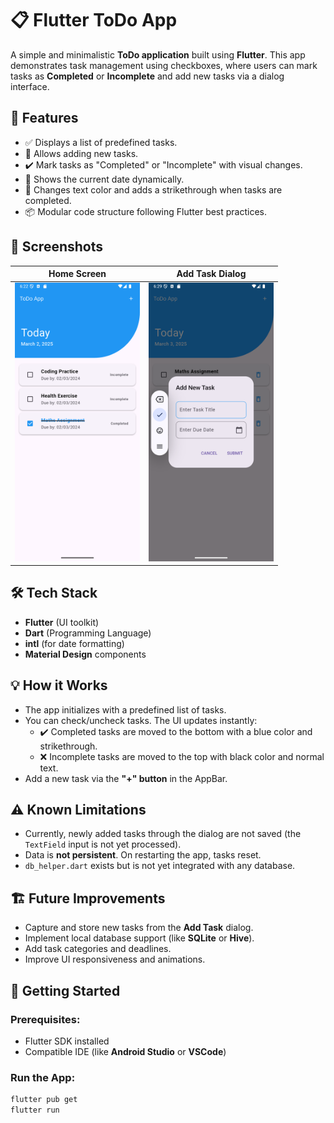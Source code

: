 # 📋 Flutter ToDo App

A simple and minimalistic **ToDo application** built using **Flutter**. This app demonstrates task management using checkboxes, where users can mark tasks as **Completed** or **Incomplete** and add new tasks via a dialog interface.



## 🚀 Features

- ✅ Displays a list of predefined tasks.
- 📝 Allows adding new tasks.
- ✔️ Mark tasks as "Completed" or "Incomplete" with visual changes.
- 📅 Shows the current date dynamically.
- 🎨 Changes text color and adds a strikethrough when tasks are completed.
- 📦 Modular code structure following Flutter best practices.

## 📱 Screenshots

| Home Screen | Add Task Dialog |
|-------------|-----------------|
|<img src="Screenshot_20250302_182248.png" width="200"/>|<img src="Screenshot_20250303_183001.png" width="200"/>|


## 🛠️ Tech Stack

- **Flutter** (UI toolkit)
- **Dart** (Programming Language)
- **intl** (for date formatting)
- **Material Design** components


## 💡 How it Works

- The app initializes with a predefined list of tasks.
- You can check/uncheck tasks. The UI updates instantly:
  - ✔️ Completed tasks are moved to the bottom with a blue color and strikethrough.
  - ❌ Incomplete tasks are moved to the top with black color and normal text.
- Add a new task via the **"+" button** in the AppBar.


## ⚠️ Known Limitations

- Currently, newly added tasks through the dialog are not saved (the `TextField` input is not yet processed).
- Data is **not persistent**. On restarting the app, tasks reset.
- `db_helper.dart` exists but is not yet integrated with any database.


## 🏗️ Future Improvements

- Capture and store new tasks from the **Add Task** dialog.
- Implement local database support (like **SQLite** or **Hive**).
- Add task categories and deadlines.
- Improve UI responsiveness and animations.


## 🏃 Getting Started

### Prerequisites:
- Flutter SDK installed
- Compatible IDE (like **Android Studio** or **VSCode**)

### Run the App:
```bash
flutter pub get
flutter run
